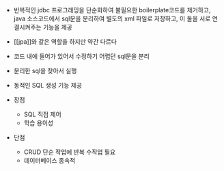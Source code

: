 
- 반복적인 jdbc 프로그래밍을 단순화하여 불필요한 boilerplate코드를 제거하고, java 소스코드에서 sql문을 분리하여 별도의 xml 파일로 저장하고, 이 둘을 서로 연결시켜주는 기능을 제공
- [[jpa]]와 같은 역할을 하지만 약간 다르다

- 코드 내에 들어가 있어서 수정하기 어렵던 sql문을 분리
- 분리한 sql을 찾아서 실행
- 동적인 SQL 생성 기능 제공

- 장점
	- SQL 직접 제어
	- 학습 용이성

- 단점
	- CRUD 단순 작업에 반복 수작업 필요
	- 데이터베이스 종속적


